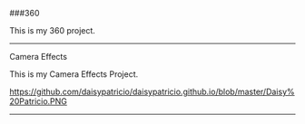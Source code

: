 ###360

This is my 360 project.

<script src="//360.vizor.io/scripts/embed.js" data-vizorurl="https://360.vizor.io/embed/v/oop" ></script>

***

Camera Effects

This is my Camera Effects Project.


https://github.com/daisypatricio/daisypatricio.github.io/blob/master/Daisy%20Patricio.PNG

***
